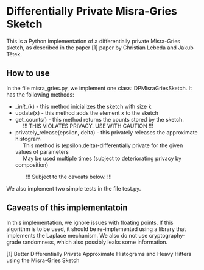 # Differentially Private Misra-Gries Sketch
This is a Python implementation of a differentially private Misra-Gries sketch, as described in the paper [1] paper by Christian Lebeda and Jakub Tětek.

## How to use
In the file misra_gries.py, we implement one class: DPMisraGriesSketch. It has the following methods:

* \__init__(k) - this method inicializes the sketch with size k
* update(x) - this method adds the element x to the sketch
* get_counts() - this method returns the counts stored by the sketch.  
&nbsp;&nbsp;&nbsp;&nbsp;    !!! THIS VIOLATES PRIVACY. USE WITH CAUTION !!!
* privately_release(epsilon, delta) - this privately releases the approximate histogram  
&nbsp;&nbsp;&nbsp;&nbsp;    This method is (epsilon,delta)-differentially private for the given values of parameters  
&nbsp;&nbsp;&nbsp;&nbsp;    May be used multiple times (subject to deteriorating privacy by composition)  

&nbsp;&nbsp;&nbsp;&nbsp;&nbsp;&nbsp;&nbsp;&nbsp;&nbsp;&nbsp;&nbsp;&nbsp;    !!! Subject to the caveats below. !!!

We also implement two simple tests in the file test.py.

## Caveats of this implementatoin
In this implementation, we ignore issues with floating points. If this algorithm is to be used, it should be re-implemented using a library that implements the Laplace mechanism. We also do not use cryptography-grade randomness, which also possibly leaks some information.


[1] Better Differentially Private Approximate Histograms and Heavy Hitters using the Misra-Gries Sketch
